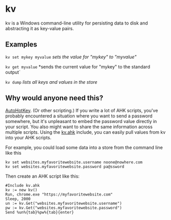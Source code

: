# kv

kv is a Windows command-line utility for persisting data to disk and abstracting it as key-value pairs.

## Examples
`kv set mykey myvalue` *sets the value for "mykey" to "myvalue"*

`kv get myvalue` *sends the current value for "mykey" to the standard output`

`kv dump` *lists all keys and values in the store*

## Why would anyone need this?
[AutoHotKey](https://www.autohotkey.com/). (Or other scripting.) If you write a lot of AHK scripts, you've probably encountered a situation where you want to send a password somewhere, but it's unpleasant to embed the password value directly in your script. You also might want to share the same information across multiple scripts. Using the [kv.ahk](https://github.com/jimtonn/kv/blob/master/AHK/kv.ahk) include, you can easily pull values from kv into your AHK scripts.

For example, you could load some data into a store from the command line like this
```
kv set websites.myfavoritewebsite.username noone@nowhere.com
kv set websites.myfavoritewebsite.password pa@ssword
```

Then create an AHK script like this:

```
#Include kv.ahk
kv := new kv()
Run, chrome.exe "https://myfavoritewebsite.com"
Sleep, 2000
un := kv.Get("websites.myfavoritewebsite.username")
pw := kv.Get("websites.myfavoritewebsite.password")
Send %un%{tab}%pw%{tab}{enter}
```
